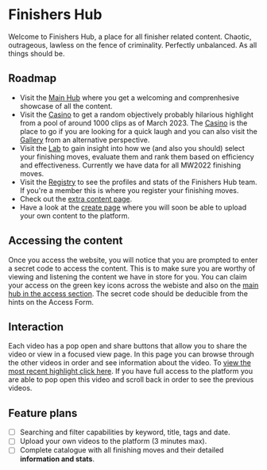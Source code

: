 # Finishers Hub

Welcome to Finishers Hub, a place for all finisher related content. Chaotic, outrageous, lawless on the fence of criminality. Perfectly unbalanced. As all things should be.

## Roadmap

- Visit the [Main Hub](https://finishershub.vercel.app) where you get a welcoming and comprenhesive showcase of all the content.
- Visit the [Casino](https://finishershub.vercel.app/casino) to get a random objectively probably hilarious highlight from a pool of around 1000 clips as of March 2023. The [Casino](https://finishershub.vercel.app/casino) is the place to go if you are looking for a quick laugh and you can also visit the [Gallery](https://finishershub.vercel.app/gallery) from an alternative perspective.
- Visit the [Lab](https://finishershub.vercel.app/lab) to gain insight into how we (and also you should) select your finishing moves, evaluate them and rank them based on efficiency and effectiveness. Currently we have data for all MW2022 finishing moves.
- Visit the [Registry](https://finishershub.vercel.app/registry) to see the profiles and stats of the Finishers Hub team. If you're a member this is where you register your finishing moves.
- Check out the [extra content page](https://finishershub.vercel.app/more).
- Have a look at the [create page](https://finishershub.vercel.app/create) where you will soon be able to upload your own content to the platform.

## Accessing the content

Once you access the website, you will notice that you are prompted to enter a secret code to access the content. This is to make sure you are worthy of viewing and listening the content we have in store for you. You can claim your access on the green key icons across the webiste and also on the [main hub in the access section](https://finishershub.vercel.app/#access). The secret code should be deducible from the hints on the Access Form.

## Interaction

Each video has a pop open and share buttons that allow you to share the video or view in a focused view page. In this page you can browse through the other videos in order and see information about the video. To [view the most recent highlight click here](https://finishershub.vercel.app/#showcase). If you have full access to the platform you are able to pop open this video and scroll back in order to see the previous videos.

## Feature plans

- [ ] Searching and filter capabilities by keyword, title, tags and date.
- [ ] Upload your own videos to the platform (3 minutes max).
- [ ] Complete catalogue with all finishing moves and their detailed **information and stats**.
